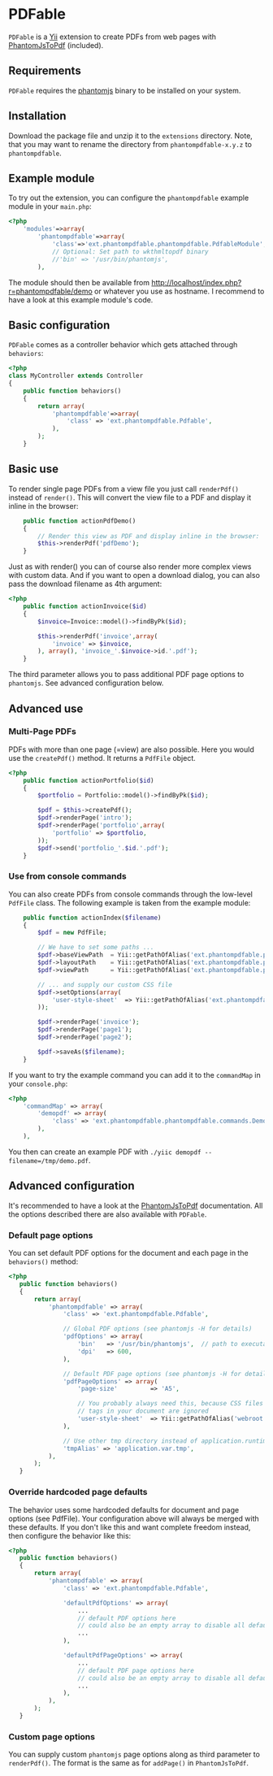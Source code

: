 # PDFable`PDFable` is a [Yii](http://www.yiiframework.com) extension to create PDFs from webpages with [PhantomJsToPdf](https://github.com/lokendra3777/phantompdfable.git) (included).## Requirements`PDFable` requires the [phantomjs](http://code.google.com/p/phantomjs/) binary to beinstalled on your system.## InstallationDownload the package file and unzip it to the `extensions` directory. Note, that youmay want to rename the directory from `phantompdfable-x.y.z` to `phantompdfable`.## Example moduleTo try out the extension, you can configure the `phantompdfable` example module in your `main.php`:```php<?php    'modules'=>array(        'phantompdfable'=>array(            'class'=>'ext.phantompdfable.phantompdfable.PdfableModule',            // Optional: Set path to wkthmltopdf binary            //'bin' => '/usr/bin/phantomjs',        ),```The module should then be available from[http://localhost/index.php?r=phantompdfable/demo](http://localhost/index.php?r=phantompdfable/demo)or whatever you use as hostname. I recommend to have a look at this example module's code.## Basic configuration`PDFable` comes as a controller behavior which gets attached through `behaviors`:```php<?phpclass MyController extends Controller{    public function behaviors()    {        return array(            'phantompdfable'=>array(                'class' => 'ext.phantompdfable.Pdfable',            ),        );    }```## Basic useTo render single page PDFs from a view file you just call `renderPdf()` insteadof `render()`. This will convert the view file to a PDF and display it inline inthe browser:```php    public function actionPdfDemo()    {        // Render this view as PDF and display inline in the browser:        $this->renderPdf('pdfDemo');    }```Just as with render() you can of course also render more complex views withcustom data. And if you want to open a download dialog, you can also passthe download filename as 4th argument:```php<?php    public function actionInvoice($id)    {        $invoice=Invoice::model()->findByPk($id);        $this->renderPdf('invoice',array(            'invoice' => $invoice,        ), array(), 'invoice_'.$invoice->id.'.pdf');    }```The third parameter allows you to pass additional PDF page options to `phantomjs`.See advanced configuration below.## Advanced use### Multi-Page PDFsPDFs with more than one page (=view) are also possible. Here you woulduse the `createPdf()` method. It returns a `PdfFile` object.```php<?php    public function actionPortfolio($id)    {        $portfolio = Portfolio::model()->findByPk($id);        $pdf = $this->createPdf();        $pdf->renderPage('intro');        $pdf->renderPage('portfolio',array(            'portfolio' => $portfolio,        ));        $pdf->send('portfolio_'.$id.'.pdf');    }```### Use from console commandsYou can also create PDFs from console commands through the low-level `PdfFile` class.The following example is taken from the example module:```php    public function actionIndex($filename)    {        $pdf = new PdfFile;        // We have to set some paths ...        $pdf->baseViewPath  = Yii::getPathOfAlias('ext.phantompdfable.phantompdfable.views');        $pdf->layoutPath    = Yii::getPathOfAlias('ext.phantompdfable.phantompdfable.views.layouts');        $pdf->viewPath      = Yii::getPathOfAlias('ext.phantompdfable.phantompdfable.views.demo');        // ... and supply our custom CSS file        $pdf->setOptions(array(            'user-style-sheet'  => Yii::getPathOfAlias('ext.phantompdfable.phantompdfable.assets.css.pdf').'.css',        ));        $pdf->renderPage('invoice');        $pdf->renderPage('page1');        $pdf->renderPage('page2');        $pdf->saveAs($filename);    }```If you want to try the example command you can add it to the `commandMap` in your `console.php`:```php<?php    'commandMap' => array(        'demopdf' => array(            'class' => 'ext.phantompdfable.phantompdfable.commands.DemopdfCommand',        ),    ),```You then can create an example PDF with `./yiic demopdf --filename=/tmp/demo.pdf`.## Advanced configurationIt's recommended to have a look at the [PhantomJsToPdf](http://mikehaertl.github.com/phpphantomjs/)documentation. All the options described there are also available with `PDFable`.### Default page optionsYou can set default PDF options for the document and each page in the`behaviors()` method:```php<?php   public function behaviors()   {       return array(           'phantompdfable' => array(               'class' => 'ext.phantompdfable.Pdfable',               // Global PDF options (see phantomjs -H for details)               'pdfOptions' => array(                   'bin'   => '/usr/bin/phantomjs',  // path to executable (default)                   'dpi'   => 600,               ),               // Default PDF page options (see phantomjs -H for details)               'pdfPageOptions' => array(                   'page-size'         => 'A5',                   // You probably always need this, because CSS files from <link>                   // tags in your document are ignored                   'user-style-sheet'  => Yii::getPathOfAlias('webroot').'/css/pdf.css',               ),               // Use other tmp directory instead of application.runtime               'tmpAlias' => 'application.var.tmp',           ),       );   }```### Override hardcoded page defaultsThe behavior uses some hardcoded defaults for document and page options (see PdfFile).Your configuration above will always be merged with these defaults. If you don't likethis and want complete freedom instead, then configure the behavior like this:```php<?php   public function behaviors()   {       return array(           'phantompdfable' => array(               'class' => 'ext.phantompdfable.Pdfable',               'defaultPdfOptions' => array(                   ...                   // default PDF options here                   // could also be an empty array to disable all defaults                   ...               ),               'defaultPdfPageOptions' => array(                   ...                   // default PDF page options here                   // could also be an empty array to disable all defaults                   ...               ),           ),       );   }```### Custom page optionsYou can supply custom `phantomjs` page options along as third parameter to `renderPdf()`. The format is the same as for `addPage()` in `PhantomJsToPdf`.